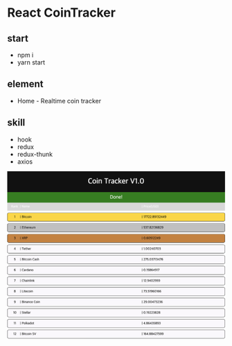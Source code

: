 # React CoinTracker

## start

-   npm i
-   yarn start

## element

-   Home - Realtime coin tracker

## skill

-   hook
-   redux
-   redux-thunk
-   axios

![ex_screenshot](./imgs/cointracker.png)
